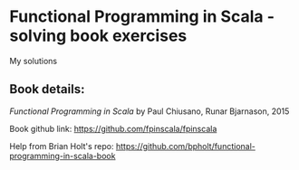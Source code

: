 # Functional Programming in Scala - solving book exercises

My solutions

## Book details:
_Functional Programming in Scala_
by Paul Chiusano, Runar Bjarnason, 2015


Book github link: https://github.com/fpinscala/fpinscala


Help from Brian Holt's repo: https://github.com/bpholt/functional-programming-in-scala-book

